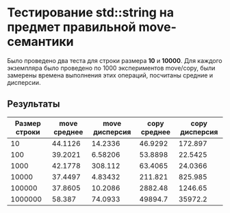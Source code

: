 # Тестирование std::string на предмет правильной move-семантики

Было проведено два теста для строки размера **10** и **10000**.
Для каждого экземпляра было проведено по 1000 экспериментов move/copy,
были замерены времена выполнения этих операций, посчитаны средние и дисперсии.

## Результаты

| Размер строки | move среднее | move дисперсия | copy среднее | copy дисперсия |
|---------------|--------------|----------------|--------------|----------------|
| 10            | 44.1126      | 14.2336        | 46.9292      | 172.897        |
| 100           | 39.2021      | 6.58206        | 53.8898      | 22.5425        |
| 1000          | 42.1778      | 308.112        | 63.4065      | 24.0366        |
| 10000         | 37.4497      | 4.83432        | 211.821      | 825.985        |
| 100000        | 37.8605      | 10.2086        | 2882.48      | 1246.65        |
| 1000000       | 58.387       | 74.0933        | 49894.7      | 35972.2        |
